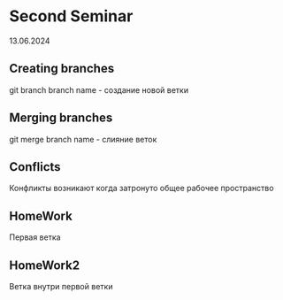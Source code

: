 # Second Seminar
13.06.2024
## Creating branches
git branch branch name - создание новой ветки
## Merging branches
git merge branch name - слияние веток
## Conflicts
Конфликты возникают когда затронуто общее рабочее пространство

## HomeWork
Первая ветка
## HomeWork2
Ветка внутри первой ветки